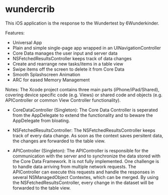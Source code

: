 wundercrib
==========

This iOS application is the response to the Wundertest by 6Wunderkinder. 

Features:
- Universal App
- Plain and simple single-page app wrapped in an UINavigationController
- Core Data manages the user input and server data
- NSFetchedResultsController keeps track of data changes
- Create and rearrange new tasks/items in a table view
- Swipe items off the screen to delete it from Core Data
- Smooth Splashscreen Animation
- ARC for eased Memory Management

Notes:
The Xcode project contains three main parts (iPhone/iPad/Shared), covering device specific code (e.g. Views) or shared code and objects (e.g. APIController or common View Controller functionality). 

- CoreDataController (Singleton):
The Core Data Controller is seperated from the AppDelegate to extend the functionality and to beware the AppDelegate from bloating.

- NSFetchedResultsController:
The NSFetchedResultsController keeps track of every data change. As soon as the context saves persitent data, the changes are forwarded to the table view.

- APIController (Singleton):
The APIController is responsible for the communication with the server and to synchronize the data stored with the Core Data Framework. It is not fully implemented. One challenge is to handle data arriving from multiple network requests. The APIController can execute this requests and handle the responses in several NSManagedObject Contextes, which can be merged. By using the NSFetchedResultsController, every change in the dataset will be forwarded to the table view.
